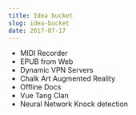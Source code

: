 ```yaml
---
title: Idea bucket
slug: idea-bucket
date: 2017-07-17
---
```


- MIDI Recorder
- EPUB from Web
- Dynamic VPN Servers
- Chalk Art Augmented Reality
- Offline Docs
- Vue Tang Clan
- Neural Network Knock detection
